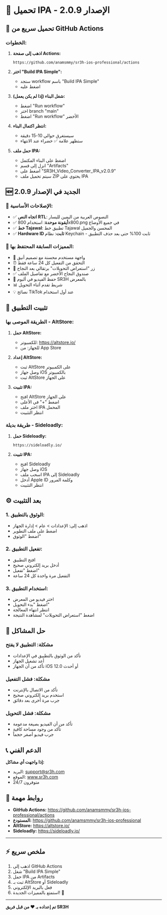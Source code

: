 # 📱 تحميل IPA - الإصدار 2.0.9

## 🚀 تحميل سريع من GitHub Actions

### الخطوات:

1. **اذهب إلى صفحة Actions:**
   ```
   https://github.com/anamsmmy/sr3h-ios-professional/actions
   ```

2. **اختر "Build IPA Simple":**
   - ستجد workflow باسم "Build IPA Simple"
   - اضغط عليه

3. **شغل البناء (إذا لم يكن يعمل):**
   - اضغط "Run workflow"
   - اختر branch "main"
   - اضغط "Run workflow" الأخضر

4. **انتظر اكتمال البناء:**
   - سيستغرق حوالي 10-15 دقيقة
   - ستظهر علامة ✅ خضراء عند الانتهاء

5. **حمل ملف IPA:**
   - اضغط على البناء المكتمل
   - انزل إلى قسم "Artifacts"
   - اضغط على "SR3H_Video_Converter_IPA_v2.0.9"
   - سيتم تحميل ملف ZIP يحتوي على IPA

## 🆕 الجديد في الإصدار 2.0.9

### 🔧 الإصلاحات الأساسية:
- ✅ **اتجاه النص RTL**: النصوص العربية من اليمين لليسار
- ✅ **أيقونة موحدة**: استخدام 800x800.png في جميع الأوضاع  
- ✅ **خط Tajawal**: تطبيق خط Tajawal المحسن والجميل
- ✅ **Hardware ID ثابت**: نظام Keychain - ثابت 100% حتى بعد حذف التطبيق

### 🎯 المميزات السابقة المحتفظ بها:
- 🎨 واجهة مستخدم محسنة مع تصميم أنيق
- ⏰ التحقق من التفعيل كل 24 ساعة فقط
- 📁 زر "استعراض التحويلات" برتقالي بعد النجاح
- ✅ صندوق النجاح الأخضر مع تفاصيل الملف
- 📱 حفظ الفيديو في ألبوم SR3H بالمعرض
- 📊 شريط تقدم أثناء التحويل
- 💡 نصائح TikTok عند أول استخدام

## 📲 تثبيت التطبيق

### الطريقة الموصى بها - AltStore:

1. **حمل AltStore:**
   - للكمبيوتر: https://altstore.io/
   - للجهاز: من App Store

2. **إعداد AltStore:**
   - ثبت AltStore على الكمبيوتر
   - وصل جهاز iOS بالكمبيوتر
   - ثبت AltStore على الجهاز

3. **تثبيت IPA:**
   - افتح AltStore على الجهاز
   - اضغط "+" في الأعلى
   - اختر ملف IPA المحمل
   - انتظر التثبيت

### طريقة بديلة - Sideloadly:

1. **حمل Sideloadly:**
   ```
   https://sideloadly.io/
   ```

2. **تثبيت IPA:**
   - افتح Sideloadly
   - وصل جهاز iOS
   - اسحب ملف IPA إلى Sideloadly
   - أدخل Apple ID وكلمة المرور
   - انتظر التثبيت

## ⚙️ بعد التثبيت

### 1. الوثوق بالتطبيق:
- اذهب إلى: الإعدادات > عام > إدارة الجهاز
- اضغط على ملف التطوير
- اضغط "الوثوق"

### 2. تفعيل التطبيق:
- افتح التطبيق
- أدخل بريد إلكتروني صحيح
- اضغط "تفعيل"
- التفعيل مرة واحدة كل 24 ساعة

### 3. استخدام التطبيق:
- اختر فيديو من المعرض
- اضغط "بدء التحويل"
- انتظر انتهاء المعالجة
- اضغط "استعراض التحويلات" لمشاهدة النتيجة

## 🔧 حل المشاكل

### مشكلة: التطبيق لا يفتح
- تأكد من الوثوق بالتطبيق في الإعدادات
- أعد تشغيل الجهاز
- تأكد من أن الجهاز iOS 12.0 أو أحدث

### مشكلة: فشل التفعيل
- تأكد من الاتصال بالإنترنت
- استخدم بريد إلكتروني صحيح
- جرب مرة أخرى بعد دقائق

### مشكلة: فشل التحويل
- تأكد من أن الفيديو بصيغة مدعومة
- تأكد من وجود مساحة كافية
- جرب فيديو أصغر حجماً

## 📞 الدعم الفني

**إذا واجهت أي مشاكل:**
- البريد: support@sr3h.com
- الموقع: www.sr3h.com
- متوفرون 24/7

## 🎯 روابط مهمة

- **GitHub Actions:** https://github.com/anamsmmy/sr3h-ios-professional/actions
- **المستودع:** https://github.com/anamsmmy/sr3h-ios-professional
- **AltStore:** https://altstore.io/
- **Sideloadly:** https://sideloadly.io/

---

## ⚡ ملخص سريع

1. اذهب إلى GitHub Actions
2. شغل "Build IPA Simple"
3. حمل IPA من Artifacts
4. ثبت بـ AltStore أو Sideloadly
5. فعل بالبريد الإلكتروني
6. استمتع بالمميزات الجديدة! 🎉

---

**تم إعداده بـ ❤️ من قبل فريق SR3H**